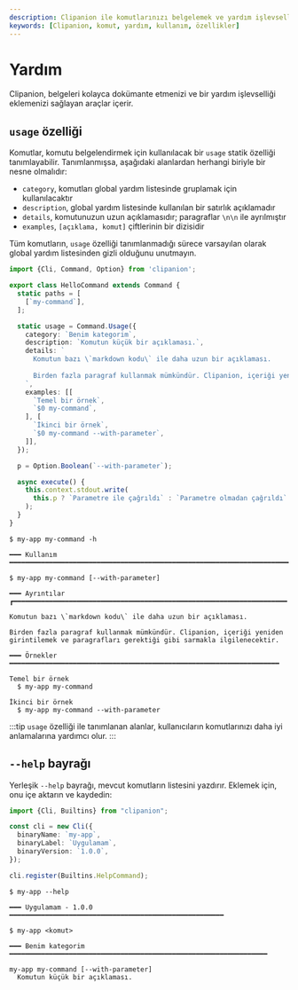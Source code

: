 ```yaml
---
description: Clipanion ile komutlarınızı belgelemek ve yardım işlevselliği eklemek için kullanılan `usage` özelliğini keşfedin.
keywords: [Clipanion, komut, yardım, kullanım, özellikler]
---
```


# Yardım

Clipanion, belgeleri kolayca dokümante etmenizi ve bir yardım işlevselliği eklemenizi sağlayan araçlar içerir.

## `usage` özelliği

Komutlar, komutu belgelendirmek için kullanılacak bir `usage` statik özelliği tanımlayabilir. Tanımlanmışsa, aşağıdaki alanlardan herhangi biriyle bir nesne olmalıdır:

- `category`, komutları global yardım listesinde gruplamak için kullanılacaktır
- `description`, global yardım listesinde kullanılan bir satırlık açıklamadır
- `details`, komutunuzun uzun açıklamasıdır; paragraflar `\n\n` ile ayrılmıştır
- `examples`, `[açıklama, komut]` çiftlerinin bir dizisidir

Tüm komutların, `usage` özelliği tanımlanmadığı sürece varsayılan olarak global yardım listesinden gizli olduğunu unutmayın.

```ts twoslash
import {Cli, Command, Option} from 'clipanion';

export class HelloCommand extends Command {
  static paths = [
    [`my-command`],
  ];

  static usage = Command.Usage({
    category: `Benim kategorim`,
    description: `Komutun küçük bir açıklaması.`,
    details: `
      Komutun bazı \`markdown kodu\` ile daha uzun bir açıklaması.
      
      Birden fazla paragraf kullanmak mümkündür. Clipanion, içeriği yeniden girintilemek ve paragrafları gerektiği gibi sarmakla ilgilenecektir.
    `,
    examples: [[
      `Temel bir örnek`,
      `$0 my-command`,
    ], [
      `İkinci bir örnek`,
      `$0 my-command --with-parameter`,
    ]],
  });

  p = Option.Boolean(`--with-parameter`);

  async execute() {
    this.context.stdout.write(
      this.p ? `Parametre ile çağrıldı` : `Parametre olmadan çağrıldı`
    );
  }
}
```

```
$ my-app my-command -h
```

```
━━━ Kullanım ━━━━━━━━━━━━━━━━━━━━━━━━━━━━━━━━━━━━━━━━━━━━━━━━━━━━━━━━━━━━━━━━━━━━━━━

$ my-app my-command [--with-parameter]

━━━ Ayrıntılar ┏━━━━━━━━━━━━━━━━━━━━━━━━━━━━━━━━━━━━━━━━━━━━━━━━━━━━━━━━━━━━━━━━━━━━━

Komutun bazı \`markdown kodu\` ile daha uzun bir açıklaması.

Birden fazla paragraf kullanmak mümkündür. Clipanion, içeriği yeniden girintilemek ve paragrafları gerektiği gibi sarmakla ilgilenecektir.

━━━ Örnekler ━━━━━━━━━━━━━━━━━━━━━━━━━━━━━━━━━━━━━━━━━━━━━━━━━━━━━━━━━━━━━━━━━━━━

Temel bir örnek
  $ my-app my-command

İkinci bir örnek
  $ my-app my-command --with-parameter
```

:::tip
`usage` özelliği ile tanımlanan alanlar, kullanıcıların komutlarınızı daha iyi anlamalarına yardımcı olur.
:::

## `--help` bayrağı

Yerleşik `--help` bayrağı, mevcut komutların listesini yazdırır. Eklemek için, onu içe aktarın ve kaydedin:

```ts
import {Cli, Builtins} from "clipanion";

const cli = new Cli({
  binaryName: `my-app`,
  binaryLabel: `Uygulamam`,
  binaryVersion: `1.0.0`,
});

cli.register(Builtins.HelpCommand);
```

```
$ my-app --help
```

```
━━━ Uygulamam - 1.0.0 ━━━━━━━━━━━━━━━━━━━━━━━━━━━━━━━━━━━━━━━━━━━━━━━━━━━━━━

$ my-app <komut>

━━━ Benim kategorim ━━━━━━━━━━━━━━━━━━━━━━━━━━━━━━━━━━━━━━━━━━━━━━━━━━━━━━━━━━━━━━━━━

my-app my-command [--with-parameter]
  Komutun küçük bir açıklaması.
```